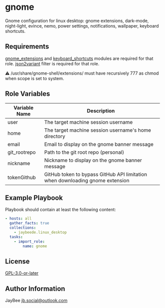 gnome
=========

Gnome configuration for linux desktop: gnome extensions, dark-mode, night-light, evince, nemo, power settings, notifications, wallpaper, keyboard shortcuts.

Requirements
------------

[gnome_extensions](../../plugins/modules/gnome_extensions.py) and [keyboard_shortcuts](../../plugins/modules/keyboard_shortcuts.py) modules are required for that role.
[json2variant](../../plugins/filter/json2variant.py) filter is required for that role.

:warning: /usr/share/gnome-shell/extensions/ must have recursively 777 as chmod when scope is set to system.

Role Variables
--------------

Variable Name | Description
------------- | -----------
user | The target machine session username
home | The target machine session username's home directory
email | Email to display on the gnome banner message
git_rootrepo | Path to the git root repo (personal)
nickname | Nickname to display on the gnome banner message
tokenGithub | GitHub token to bypass GitHub API limitation when downloading gnome extension

Example Playbook
----------------

Playbook should contain at least the following content:

```yaml
- hosts: all
  gather_facts: true
  collections:
    - jaybeede.linux_desktop
  tasks:
    - import_role:
        name: gnome
```

License
-------

[GPL-3.0-or-later](../../LICENSE)

Author Information
------------------

JayBee <jb.social@outlook.com>
